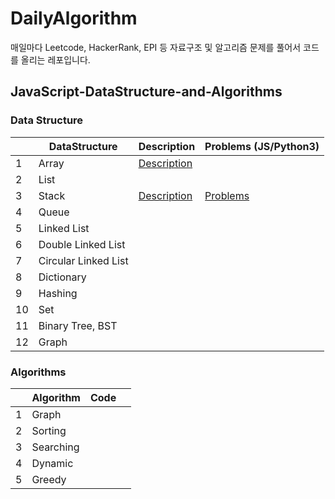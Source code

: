 # DailyAlgorithm
매일마다 Leetcode, HackerRank, EPI 등 자료구조 및 알고리즘 문제를 풀어서 코드를 올리는 레포입니다.

## JavaScript-DataStructure-and-Algorithms

### Data Structure
|   | DataStructure  |  Description  | Problems (JS/Python3)  |
|---|---|---|---|
| 1  | Array  | [Description](https://github.com/DeveloperCookie/JavaScript-DataStructure-and-Algorithms/tree/main/Array)  |   |
| 2  | List  |   |   |
| 3  | Stack  | [Description](https://github.com/DeveloperCookie/JavaScript-DataStructure-and-Algorithms/blob/main/Stack/README.md)  | [Problems](https://github.com/DeveloperCookie/JavaScript-DataStructure-and-Algorithms/issues?q=is%3Aissue+is%3Aclosed+label%3AStack)  |
| 4  | Queue  |   |   |
| 5  | Linked List  |   |   |
| 6  | Double Linked List  |   |   |
| 7  | Circular Linked List  |   |   |
| 8  | Dictionary  |   |   |
| 9 | Hashing  |   |   |
| 10  | Set  |   |   |
| 11  | Binary Tree, BST  |   |   |
| 12  | Graph  |   |   |

### Algorithms
|   | Algorithm  |  Code  |   |
|---|---|---|---|
| 1  | Graph  |   |   |
| 2  | Sorting  |   |   |
| 3  | Searching  |   |   |
| 4  | Dynamic  |   |   |
| 5  | Greedy  |   |   |
